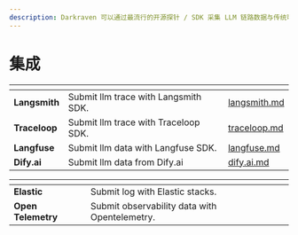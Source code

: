```yaml
---
description: Darkraven 可以通过最流行的开源探针 / SDK 采集 LLM 链路数据与传统可观测数据。
---
```


# 集成

<table data-view="cards"><thead><tr><th></th><th></th><th data-hidden data-card-target data-type="content-ref"></th></tr></thead><tbody><tr><td><strong>Langsmith</strong></td><td>Submit  llm trace with Langsmith SDK.    </td><td><a href="langsmith.md">langsmith.md</a></td></tr><tr><td><strong>Traceloop</strong></td><td>Submit llm trace with Traceloop SDK. </td><td><a href="traceloop.md">traceloop.md</a></td></tr><tr><td><strong>Langfuse</strong></td><td>Submit llm data with Langfuse SDK.</td><td><a href="langfuse.md">langfuse.md</a></td></tr><tr><td><strong>Dify.ai</strong></td><td>Submit llm data from Dify.ai</td><td><a href="dify.ai.md">dify.ai.md</a></td></tr></tbody></table>

<table data-view="cards"><thead><tr><th></th><th></th><th></th></tr></thead><tbody><tr><td><strong>Elastic</strong></td><td>Submit log with Elastic stacks.</td><td></td></tr><tr><td><strong>Open Telemetry</strong></td><td>Submit observability data with Opentelemetry. </td><td></td></tr></tbody></table>
